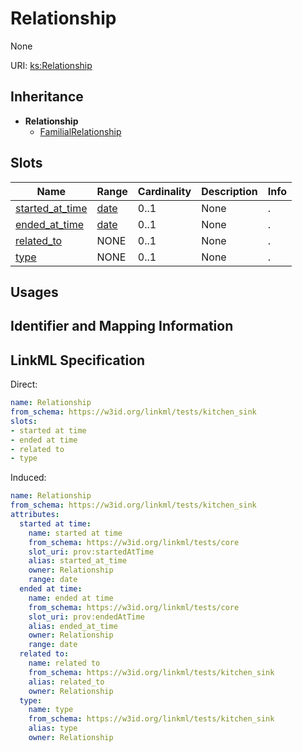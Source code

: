 # Relationship

None

URI: [ks:Relationship](https://w3id.org/linkml/tests/kitchen_sink/Relationship)




## Inheritance

* **Relationship**
    * [FamilialRelationship](FamilialRelationship.md)




## Slots

| Name | Range | Cardinality | Description  | Info |
| ---  | --- | --- | --- | --- |
| [started_at_time](started_at_time.md) | [date](date.md) | 0..1 | None  | . |
| [ended_at_time](ended_at_time.md) | [date](date.md) | 0..1 | None  | . |
| [related_to](related_to.md) | NONE | 0..1 | None  | . |
| [type](type.md) | NONE | 0..1 | None  | . |


## Usages



## Identifier and Mapping Information






## LinkML Specification

<!-- TODO: investigate https://stackoverflow.com/questions/37606292/how-to-create-tabbed-code-blocks-in-mkdocs-or-sphinx -->

Direct:

```yaml
name: Relationship
from_schema: https://w3id.org/linkml/tests/kitchen_sink
slots:
- started at time
- ended at time
- related to
- type

```

Induced:

```yaml
name: Relationship
from_schema: https://w3id.org/linkml/tests/kitchen_sink
attributes:
  started at time:
    name: started at time
    from_schema: https://w3id.org/linkml/tests/core
    slot_uri: prov:startedAtTime
    alias: started_at_time
    owner: Relationship
    range: date
  ended at time:
    name: ended at time
    from_schema: https://w3id.org/linkml/tests/core
    slot_uri: prov:endedAtTime
    alias: ended_at_time
    owner: Relationship
    range: date
  related to:
    name: related to
    from_schema: https://w3id.org/linkml/tests/kitchen_sink
    alias: related_to
    owner: Relationship
  type:
    name: type
    from_schema: https://w3id.org/linkml/tests/kitchen_sink
    alias: type
    owner: Relationship

```